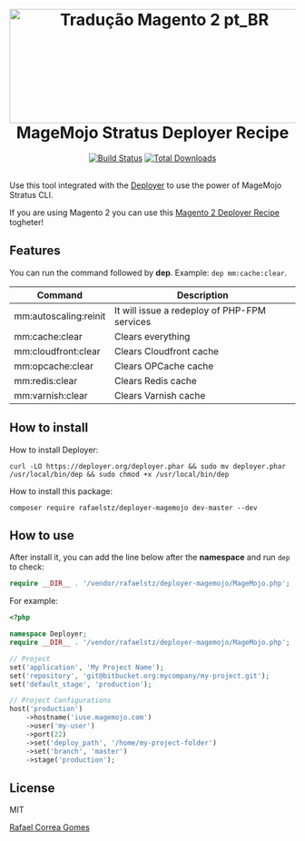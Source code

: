 <h1 align="center">
  <br>
    <img src="https://magemojo.com/magento/skin/frontend/b-responsive/magemojo/images/mojostratus.png" alt="Tradução Magento 2 pt_BR" width="530" height="201" title="MageMojo Deployer Recipe"/> 
  <br>
    MageMojo Stratus Deployer Recipe
  <br>
</h1>
<div align="center">
<a href="https://travis-ci.org/rafaelstz/deployer-magemojo"><img src="https://travis-ci.org/rafaelstz/deployer-magemojo.svg?branch=master" alt="Build Status"></a>
<a href="https://packagist.org/packages/rafaelstz/deployer-magemojo"><img src="https://img.shields.io/packagist/dt/rafaelstz/deployer-magemojo.svg" alt="Total Downloads"></a>
<br><br>
</div>

Use this tool integrated with the [Deployer](https://deployer.org/) to use the power of MageMojo Stratus CLI.

If you are using Magento 2 you can use this [Magento 2 Deployer Recipe](https://github.com/rafaelstz/deployer-magento2) togheter!

Features
-----

You can run the command followed by **dep**. Example: `dep mm:cache:clear`.

| Command | Description |
|----------|-------------|
| mm:autoscaling:reinit | It will issue a redeploy of PHP-FPM services |
| mm:cache:clear | Clears everything |
| mm:cloudfront:clear | Clears Cloudfront cache |
| mm:opcache:clear | Clears OPCache cache |
| mm:redis:clear | Clears Redis cache |
| mm:varnish:clear | Clears Varnish cache |

How to install
-------

How to install Deployer:

```
curl -LO https://deployer.org/deployer.phar && sudo mv deployer.phar /usr/local/bin/dep && sudo chmod +x /usr/local/bin/dep
```

How to install this package:

```
composer require rafaelstz/deployer-magemojo dev-master --dev
```

How to use
-----

After install it, you can add the line below after the **namespace** and run `dep` to check:

```php
require __DIR__ . '/vendor/rafaelstz/deployer-magemojo/MageMojo.php';
```

For example:

```php
<?php

namespace Deployer;
require __DIR__ . '/vendor/rafaelstz/deployer-magemojo/MageMojo.php';

// Project
set('application', 'My Project Name');
set('repository', 'git@bitbucket.org:mycompany/my-project.git');
set('default_stage', 'production');

// Project Configurations
host('production')
    ->hostname('iuse.magemojo.com')
    ->user('my-user')
    ->port(22)
    ->set('deploy_path', '/home/my-project-folder')
    ->set('branch', 'master')
    ->stage('production');

```

License
-----

MIT

[Rafael Correa Gomes](https://www.linkedin.com/in/rafaelcgstz/)
